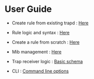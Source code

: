 User Guide
===============

* Create rule from existing trapd : [Here](05-traps.md)

* Rule logic and syntax : [Here](08-rules-evaluation.md)

* Create a rule from scratch : [Here](10-createrule.md)

* Mib management : [Here](15-mib.md)

* Trap receiver logic : [Basic schema](20-receiver-logic.md)

* CLI : [Command line options](25-CLI.md)
